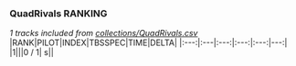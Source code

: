 ### QuadRivals RANKING
*1 tracks included from [collections/QuadRivals.csv](/collections/QuadRivals.csv)*
|RANK|PILOT|INDEX|TBSSPEC|TIME|DELTA|
|:---:|:---|:---:|:---:|:---:|---:|
|1|||0 / 1| s||

